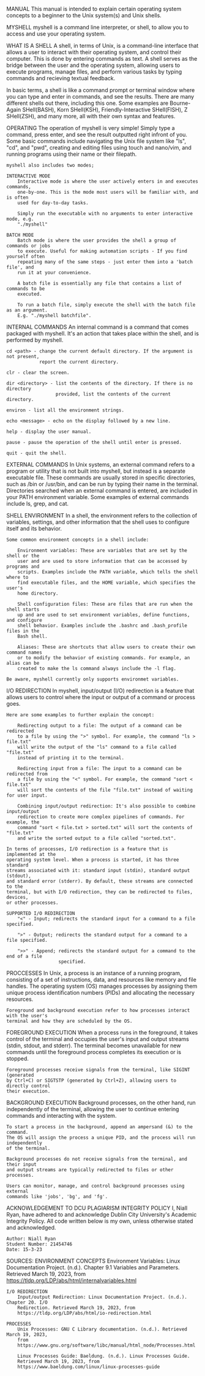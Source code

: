 MANUAL
    This manual is intended to explain certain operating system concepts to
    a beginner to the Unix system(s) and Unix shells.


MYSHELL
    myshell is a command line interpreter, or shell, to allow you to access
    and use your operating system.


WHAT IS A SHELL
   A shell, in terms of Unix, is a command-line interface that allows a user
   to interact with their operating system, and control their computer. This
   is done by entering commands as text. A shell serves as the bridge between
   the user and the operating system, allowing users to execute programs, manage
   files, and perform various tasks by typing commands and recieving textual
   feedback.

   In basic terms, a shell is like a command prompt or terminal window where
   you can type and enter in commands, and see the results. There are many
   different shells out there, including this one. Some examples are 
   Bourne-Again SHell(BASH), Korn SHell(KSH), Friendly-Interactive SHell(FISH),
   Z SHell(ZSH), and many more, all with their own syntax and features.


OPERATING
    The operation of myshell is very simple! Simply type a command, press enter,
    and see the result outputted right infront of you. Some basic commands include
    navigating the Unix file system like "ls", "cd", and "pwd", creating and editing
    files using touch and nano/vim, and running programs using their name or their
    filepath.

    myshell also includes two modes;

    INTERACTIVE MODE
        Interactive mode is where the user actively enters in and executes commands,
        one-by-one. This is the mode most users will be familiar with, and is often
        used for day-to-day tasks.

        Simply run the executable with no arguments to enter interactive mode, e.g.
        "./myshell"

    BATCH MODE
        Batch mode is where the user provides the shell a group of commands or jobs
        to execute. Useful for making automation scripts - If you find yourself often
        repeating many of the same steps - just enter them into a 'batch file', and
        run it at your convenience.

        A batch file is essentially any file that contains a list of commands to be
        executed.

        To run a batch file, simply execute the shell with the batch file as an argument.
        E.g. "./myshell batchfile".

INTERNAL COMMANDS
    An internal command is a command that comes packaged with myshell.
    It's an action that takes place within the shell, and is performed by myshell.

    cd <path> - change the current default directory. If the argument is not present, 
                report the current directory.

    clr - clear the screen.

    dir <directory> - list the contents of the directory. If there is no directory
                      provided, list the contents of the current directory.

    environ - list all the environment strings.

    echo <message> - echo on the display followed by a new line.

    help - display the user manual.

    pause - pause the operation of the shell until enter is pressed.

    quit - quit the shell.

EXTERNAL COMMANDS
    In Unix systems, an external command refers to a program or utility that is 
    not built into myshell, but instead is a separate executable file. These 
    commands are usually stored in specific directories, such as /bin or /usr/bin, 
    and can be run by typing their name in the terminal. Directories searched when
    an external command is entered, are included in your PATH environment variable.
    Some examples of external commands include ls, grep, and cat.


SHELL ENVIRONMENT
    In a shell, the environment refers to the collection of variables, settings, 
    and other information that the shell uses to configure itself and its behavior.

    Some common environment concepts in a shell include:

        Environment variables: These are variables that are set by the shell or the 
        user and are used to store information that can be accessed by programs and 
        scripts. Examples include the PATH variable, which tells the shell where to 
        find executable files, and the HOME variable, which specifies the user's 
        home directory.

        Shell configuration files: These are files that are run when the shell starts 
        up and are used to set environment variables, define functions, and configure 
        shell behavior. Examples include the .bashrc and .bash_profile files in the 
        Bash shell.

        Aliases: These are shortcuts that allow users to create their own command names 
        or to modify the behavior of existing commands. For example, an alias can be 
        created to make the ls command always include the -l flag.

    Be aware, myshell currently only supports environmet variables.


I/O REDIRECTION
    In myshell, input/output (I/O) redirection is a feature that allows users to 
    control where the input or output of a command or process goes.

    Here are some examples to further explain the concept:

        Redirecting output to a file: The output of a command can be redirected 
        to a file by using the ">" symbol. For example, the command "ls > file.txt" 
        will write the output of the "ls" command to a file called "file.txt" 
        instead of printing it to the terminal.

        Redirecting input from a file: The input to a command can be redirected from 
        a file by using the "<" symbol. For example, the command "sort < file.txt" 
        will sort the contents of the file "file.txt" instead of waiting for user input.

        Combining input/output redirection: It's also possible to combine input/output 
        redirection to create more complex pipelines of commands. For example, the 
        command "sort < file.txt > sorted.txt" will sort the contents of "file.txt" 
        and write the sorted output to a file called "sorted.txt".

    In terms of processes, I/O redirection is a feature that is implemented at the 
    operating system level. When a process is started, it has three standard 
    streams associated with it: standard input (stdin), standard output (stdout), 
    and standard error (stderr). By default, these streams are connected to the 
    terminal, but with I/O redirection, they can be redirected to files, devices, 
    or other processes.

    SUPPORTED I/O REDIRECTION
        "<" - Input; redirects the standard input for a command to a file specified.

        ">" - Output; redirects the standard output for a command to a file specified.

        ">>" - Append; redirects the standard output for a command to the end of a file
                       specified.


PROCCESSES
    In Unix, a process is an instance of a running program, consisting of a set of 
    instructions, data, and resources like memory and file handles. The operating 
    system (OS) manages processes by assigning them unique process identification 
    numbers (PIDs) and allocating the necessary resources.

    Foreground and background execution refer to how processes interact with the user's 
    terminal and how they are scheduled by the OS.

FOREGROUND EXECUTION
    When a process runs in the foreground, it takes control of the terminal and 
    occupies the user's input and output streams (stdin, stdout, and stderr). The 
    terminal becomes unavailable for new commands until the foreground process 
    completes its execution or is stopped.
    
    Foreground processes receive signals from the terminal, like SIGINT (generated 
    by Ctrl+C) or SIGTSTP (generated by Ctrl+Z), allowing users to directly control 
    their execution.

BACKGROUND EXECUTION
    Background processes, on the other hand, run independently of the terminal, 
    allowing the user to continue entering commands and interacting with the 
    system.
    
    To start a process in the background, append an ampersand (&) to the command. 
    The OS will assign the process a unique PID, and the process will run independently 
    of the terminal.
    
    Background processes do not receive signals from the terminal, and their input 
    and output streams are typically redirected to files or other processes.
    
    Users can monitor, manage, and control background processes using external 
    commands like 'jobs', 'bg', and 'fg'.


ACKNOWLEDGEMENT TO DCU PLAGIARISM INTEGRITY POLICY
    I, Niall Ryan, have adhered to and acknowledge Dublin City
    University's Academic Integrity Policy. All code written below
    is my own, unless otherwise stated and acknowledged.

    Author: Niall Ryan
    Student Number: 21454746
    Date: 15-3-23


SOURCES:
    ENVIRONMENT CONCEPTS
        Environment Variables: Linux Documentation Project. (n.d.). Chapter 9.1 
        Variables and Parameters. Retrieved March 19, 2023, from 
        https://tldp.org/LDP/abs/html/internalvariables.html

    I/O REDIRECTION
        Input/output Redirection: Linux Documentation Project. (n.d.). Chapter 20. I/O 
        Redirection. Retrieved March 19, 2023, from 
        https://tldp.org/LDP/abs/html/io-redirection.html  

    PROCESSES
        Unix Processes: GNU C Library documentation. (n.d.). Retrieved March 19, 2023, 
        from 
        https://www.gnu.org/software/libc/manual/html_node/Processes.html

        Linux Processes Guide: Baeldung. (n.d.). Linux Processes Guide.
        Retrieved March 19, 2023, from
        https://www.baeldung.com/linux/linux-processes-guide
